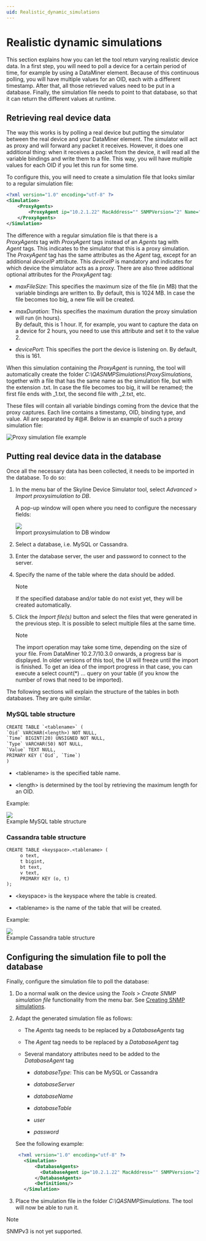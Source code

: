```yaml
---
uid: Realistic_dynamic_simulations
---
```


# Realistic dynamic simulations

This section explains how you can let the tool return varying realistic device data. In a first step, you will need to poll a device for a certain period of time, for example by using a DataMiner element. Because of this continuous polling, you will have multiple values for an OID, each with a different timestamp. After that, all those retrieved values need to be put in a database. Finally, the simulation file needs to point to that database, so that it can return the different values at runtime.

## Retrieving real device data

The way this works is by polling a real device but putting the simulator between the real device and your DataMiner element. The simulator will act as proxy and will forward any packet it receives. However, it does one additional thing: when it receives a packet from the device, it will read all the variable bindings and write them to a file. This way, you will have multiple values for each OID if you let this run for some time.

To configure this, you will need to create a simulation file that looks similar to a regular simulation file:

```xml
<?xml version="1.0" encoding="utf-8" ?>
<Simulation>
	<ProxyAgents>
		<ProxyAgent ip="10.2.1.22" MacAddress="" SNMPVersion="2" Name="" Port="7001" AutoBuildVersion="1.2" deviceIP="10.3.9.1" maxDuration="0.16666666"/>
	</ProxyAgents>
</Simulation>
```

The difference with a regular simulation file is that there is a *ProxyAgents* tag with *ProxyAgent* tags instead of an *Agents* tag with *Agent* tags. This indicates to the simulator that this is a proxy simulation. The *ProxyAgent* tag has the same attributes as the *Agent* tag, except for an additional *deviceIP* attribute. This *deviceIP* is mandatory and indicates for which device the simulator acts as a proxy. There are also three additional optional attributes for the *ProxyAgent* tag:

- *maxFileSize*: This specifies the maximum size of the file (in MB) that the variable bindings are written to. By default, this is 1024 MB. In case the file becomes too big, a new file will be created.

- *maxDuration*: This specifies the maximum duration the proxy simulation will run (in hours). <br>By default, this is 1 hour. If, for example, you want to capture the data on a device for 2 hours, you need to use this attribute and set it to the value 2.

- *devicePort*: This specifies the port the device is listening on. By default, this is 161.

When this simulation containing the *ProxyAgent* is running, the tool will automatically create the folder *C:\\QASNMPSimulations\\ProxySimulations*, together with a file that has the same name as the simulation file, but with the extension .txt. In case the file becomes too big, it will be renamed; the first file ends with \_1.txt, the second file with \_2.txt, etc.

These files will contain all variable bindings coming from the device that the proxy captures. Each line contains a timestamp, OID, binding type, and value. All are separated by #@#. Below is an example of such a proxy simulation file:

![Proxy simulation file example](~/develop/images/QADS_ProxySimulationFile.png)
<br>

## Putting real device data in the database

Once all the necessary data has been collected, it needs to be imported in the database. To do so:

1. In the menu bar of the Skyline Device Simulator tool, select *Advanced* > *Import proxysimulation to DB*.

   A pop-up window will open where you need to configure the necessary fields:

   ![](~/develop/images/QADS_ImportProxySim.png)
   <br>Import proxysimulation to DB window

1. Select a database, i.e. MySQL or Cassandra.

1. Enter the database server, the user and password to connect to the server.

1. Specify the name of the table where the data should be added.

   > [!NOTE]
   > If the specified database and/or table do not exist yet, they will be created automatically.

1. Click the *Import file(s)* button and select the files that were generated in the previous step. It is possible to select multiple files at the same time.

   > [!NOTE]
   > The import operation may take some time, depending on the size of your file. From DataMiner 10.2.7/10.3.0 onwards, a progress bar is displayed. In older versions of this tool, the UI will freeze until the import is finished. To get an idea of the import progress in that case, you can execute a select count(\*) … query on your table (if you know the number of rows that need to be imported).

The following sections will explain the structure of the tables in both databases. They are quite similar.

### MySQL table structure

```txt
CREATE TABLE `<tablename>` (
`Oid` VARCHAR(<length>) NOT NULL,
`Time` BIGINT(20) UNSIGNED NOT NULL,
`Type` VARCHAR(50) NOT NULL,
`Value` TEXT NULL,
PRIMARY KEY (`Oid`, `Time`)
)
```

- \<tablename> is the specified table name.

- \<length> is determined by the tool by retrieving the maximum length for an OID.

Example:

![](~/develop/images/QADS_MySQLTableStructure.png)
<br>Example MySQL table structure

### Cassandra table structure

```txt
CREATE TABLE <keyspace>.<tablename> (
     o text,
     t bigint,
     bt text,
     v text,
     PRIMARY KEY (o, t)
);
```

- \<keyspace> is the keyspace where the table is created.

- \<tablename> is the name of the table that will be created.

Example:

![](~/develop/images/QADS_CassandraTableStructure.png)
<br>Example Cassandra table structure

## Configuring the simulation file to poll the database

Finally, configure the simulation file to poll the database:

1. Do a normal walk on the device using the *Tools* > *Create SNMP simulation file* functionality from the menu bar. See [Creating SNMP simulations](xref:Creating_SNMP_simulations).

1. Adapt the generated simulation file as follows:

   - The *Agents* tag needs to be replaced by a *DatabaseAgents* tag

   - The *Agent* tag needs to be replaced by a *DatabaseAgent* tag

   - Several mandatory attributes need to be added to the *DatabaseAgent* tag

     - *databaseType*: This can be MySQL or Cassandra

     - *databaseServer*

     - *databaseName*

     - *databaseTable*

     - *user*

     - *password*

   See the following example:

   ```xml
	<?xml version="1.0" encoding="utf-8" ?>
      <Simulation>
		  <DatabaseAgents>
			<DatabaseAgent ip="10.2.1.22" MacAddress="" SNMPVersion="2" Name="Cisco Switch" Port="7001" AutoBuildVersion="1.2" databaseType="MySQL" databaseServer="localhost" databaseName="demo" databaseTable="cisco" user="root" password="" />
		  </DatabaseAgents>
		  <Definitions/>
	  </Simulation>
   ```

1. Place the simulation file in the folder *C:\\QASNMPSimulations*. The tool will now be able to run it.

> [!NOTE]
> SNMPv3 is not yet supported.
